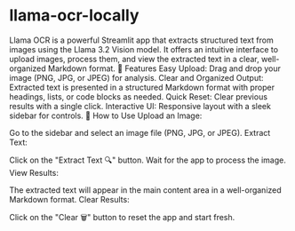 # llama-ocr-locally
Llama OCR is a powerful Streamlit app that extracts structured text from images using the Llama 3.2 Vision model. It offers an intuitive interface to upload images, process them, and view the extracted text in a clear, well-organized Markdown format.
🌟 Features
Easy Upload: Drag and drop your image (PNG, JPG, or JPEG) for analysis.
Clear and Organized Output: Extracted text is presented in a structured Markdown format with proper headings, lists, or code blocks as needed.
Quick Reset: Clear previous results with a single click.
Interactive UI: Responsive layout with a sleek sidebar for controls.
📸 How to Use
Upload an Image:

Go to the sidebar and select an image file (PNG, JPG, or JPEG).
Extract Text:

Click on the "Extract Text 🔍" button.
Wait for the app to process the image.
View Results:

The extracted text will appear in the main content area in a well-organized Markdown format.
Clear Results:

Click on the "Clear 🗑️" button to reset the app and start fresh.
